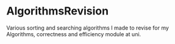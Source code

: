 # AlgorithmsRevision
Various sorting and searching algorithms I made to revise for my Algorithms, correctness and efficiency module at uni.
